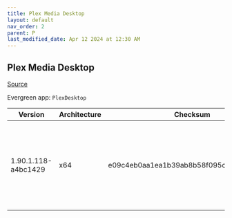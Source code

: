 ```yaml
---
title: Plex Media Desktop
layout: default
nav_order: 2
parent: P
last_modified_date: Apr 12 2024 at 12:30 AM
---
```


## Plex Media Desktop

[Source](https://www.plex.tv/media-server-downloads/)

Evergreen app: `PlexDesktop`

| Version             | Architecture | Checksum                                 | URI                                                                                                                                                                                                              |
| ------------------- | ------------ | ---------------------------------------- | ---------------------------------------------------------------------------------------------------------------------------------------------------------------------------------------------------------------- |
| 1.90.1.118-a4bc1429 | x64          | e09c4eb0aa1ea1b39ab8b58f095ca2978feb3591 | [https://downloads.plex.tv/plex-desktop/1.90.1.118-a4bc1429/windows/Plex-1.90.1.118-a4bc1429-x86_64.exe](https://downloads.plex.tv/plex-desktop/1.90.1.118-a4bc1429/windows/Plex-1.90.1.118-a4bc1429-x86_64.exe) |
